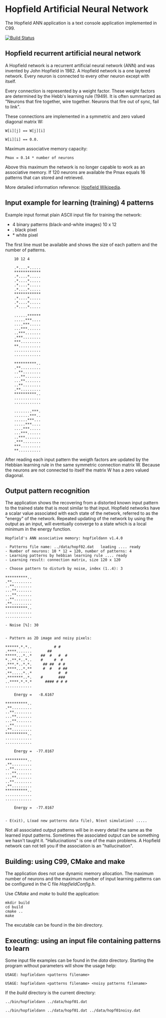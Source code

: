 # Hopfield Artificial Neural Network

The Hopfield ANN application is a text console application implemented in
C99.

[![Build Status](https://travis-ci.org/josokw/HopfieldANN.svg?branch=master)](https://travis-ci.org/josokw/HopfieldANN)

## Hopfield recurrent artificial neural network

A Hopfield network is a recurrent artificial neural network (ANN) and was
invented by John Hopfield in 1982. A Hopfield network is a one layered
network.
Every neuron is connected to every other neuron except with itself.

Every connection is represented by a weight factor. These weight factors
are determined by the Hebb's learning rule (1949). It is often summarized
as "Neurons that fire together, wire together. Neurons that fire out of
sync, fail to link".

These connections are implemented in a symmetric and zero valued diagonal
matrix W:

    W[i][j] == W[j][i]

    W[i][i] == 0.0.

Maximum associative memory capacity:

    Pmax = 0.14 * number of neurons

Above this maximum the network is no longer capable to work as an
associative memory.
If 120 neurons are available the Pmax equals 16 patterns that can stored
and retrieved.

More detailed information reference:
[Hopfield Wikipedia](https://en.wikipedia.org/wiki/Hopfield_network).

## Input example for learning (training) 4 patterns

Example input format plain ASCII input file for training the network:

- 4 binary patterns (black-and-white images) 10 x 12
- . black pixel
- \* white pixel

The first line must be available and shows the size of each pattern and
the number of patterns.

        10 12 4

        .*....*.....
        ************
        .*....*.....
        .*....*.....
        .*....*.....
        .*....*.....
        ************
        .*....*.....
        .*....*.....
        .*....*.....

        ......******
        .....***....
        ....***.....
        ...***......
        ..***.......
        .***........
        ***.........
        **..........
        ............
        ............

        **********..
        .**.........
        ..**........
        ...**.......
        ...**.......
        ..**........
        .**.........
        **********..
        ............
        ............

        ........***.
        .......***..
        ......***...
        .....***....
        ....***.....
        ...***......
        ..***.......
        .***........
        ***.........
        **..........

After reading each input pattern the weigth factors are updated by the
Hebbian learning rule in the same symmetric connection matrix W.
Because the neurons are not connected to itself the matrix W has a zero
valued diagonal.

## Output pattern recognition

The application shows the recovering from a distorted known input pattern
to the trained state that is most similar to that input.
Hopfield networks have a scalar value associated with each state of the
network, referred to as the "energy" of the network.
Repeated updating of the network by using the output as an input, will
eventually converge to a state which is a local minimum in the energy
function.

    Hopfield's ANN associative memory: hopfieldann v1.4.0

    - Patterns file name: ../data/hopf02.dat   loading .... ready
    - Number of neurons: 10 * 12 = 120, number of patterns: 4
    - Learning patterns by hebbian learning rule .... ready
    - Learning result: connection matrix, size 120 x 120

    - Choose pattern to disturb by noise, index (1..4): 3

    **********..
    .**.........
    ..**........
    ...**.......
    ...**.......
    ..**........
    .**.........
    **********..
    ............
    ............

    - Noise [%]: 30


    - Pattern as 2D image and noisy pixels:

    ******.*.*..          # #
    .****.......       ##
    *****...*..*    ##  #   #  #
    *..**.*..*..    #     #  #
    .***.*..*.*.     ## ##  # #
    .****...*.**     #  #   # ##
    .**.....*..*            #  #
    .*******..*.    #       ###
    ..****.*.*.*      #### # # #
    ............

        Energy =   -8.6167

    **********..
    .**.........
    ..**........
    ...**.......
    ...**.......
    ..**........
    .**.........
    **********..
    ............
    ............

        Energy =  -77.0167

    **********..
    .**.........
    ..**........
    ...**.......
    ...**.......
    ..**........
    .**.........
    **********..
    ............
    ............

        Energy =  -77.0167


    - E(xit), L(oad new patterns data file), N(ext simulation) .....

Not all associated output patterns will be in every detail the same as the
learned input patterns.
Sometimes the associated output can be something we hasn't taught it.
"Hallucinations" is one of the main problems.
A Hopfield network can not tell you if the association is an
"hallucination".

## Building: using C99, CMake and make

The application does not use dynamic memory allocation.
The maximum number of neurons and the maximum number of input learning
patterns can be configured in the C file *HopfieldConfig.h*.

Use *CMake* and *make* to build the application:

    mkdir build
    cd build
    cmake ..
    make

The excutable can be found in the *bin* directory.

## Executing: using an input file containing patterns to learn

Some input file examples can be found in the *data* directory.
Starting the program without parameters will show the usage help:

    USAGE: hopfieldann <patterns filename>

    USAGE: hopfieldann <patterns filename> <noisy patterns filename>

If the *build* directory is the current directory:

    ../bin/hopfieldann ../data/hopf01.dat

    ../bin/hopfieldann ../data/hopf01.dat ../data/hopf01noisy.dat
